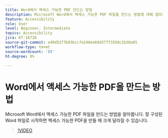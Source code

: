 ```yaml
---
title: Word에서 액세스 가능한 PDF 만드는 방법
description: Microsoft Word에서 액세스 가능한 PDF 파일을 만드는 방법에 대해 알아보십시오
feature: Accessibility
role: User
level: Beginner, Intermediate
topics: Accessibility
jira: KT-18728
source-git-commit: e49d52f7b83bccfe246ee69d377f3558c2b30a85
workflow-type: tm+mt
source-wordcount: '55'
ht-degree: 0%

---
```


# Word에서 액세스 가능한 PDF을 만드는 방법

Microsoft Word에서 액세스 가능한 PDF 파일을 만드는 방법을 알아봅니다. 잘 구성된 Word 파일로 시작하면 액세스 가능한 PDF을 만들 때 크게 달라질 수 있습니다.

>[!VIDEO](https://video.tv.adobe.com/v/3471614?quality=12&learn=on&hidetitle=true)